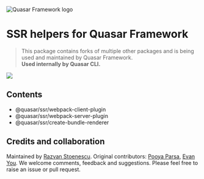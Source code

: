 ![Quasar Framework logo](https://cdn.quasar.dev/logo/svg/quasar-logo-full-inline.svg)

# SSR helpers for Quasar Framework
> This package contains forks of multiple other packages and is being used and maintained by Quasar Framework.<br>
> **Used internally by Quasar CLI.**

<img src="https://img.shields.io/npm/v/%40quasar/ssr.svg?label=@quasar/ssr">

## Contents
* @quasar/ssr/webpack-client-plugin
* @quasar/ssr/webpack-server-plugin
* @quasar/ssr/create-bundle-renderer

## Credits and collaboration ##

Maintained by [Razvan Stoenescu](https://github.com/rstoenescu). Original contributors: [Pooya Parsa](https://github.com/pi0), [Evan You](https://github.com/yyx990803). We welcome comments, feedback and suggestions.  Please feel free to raise an issue or pull request.
